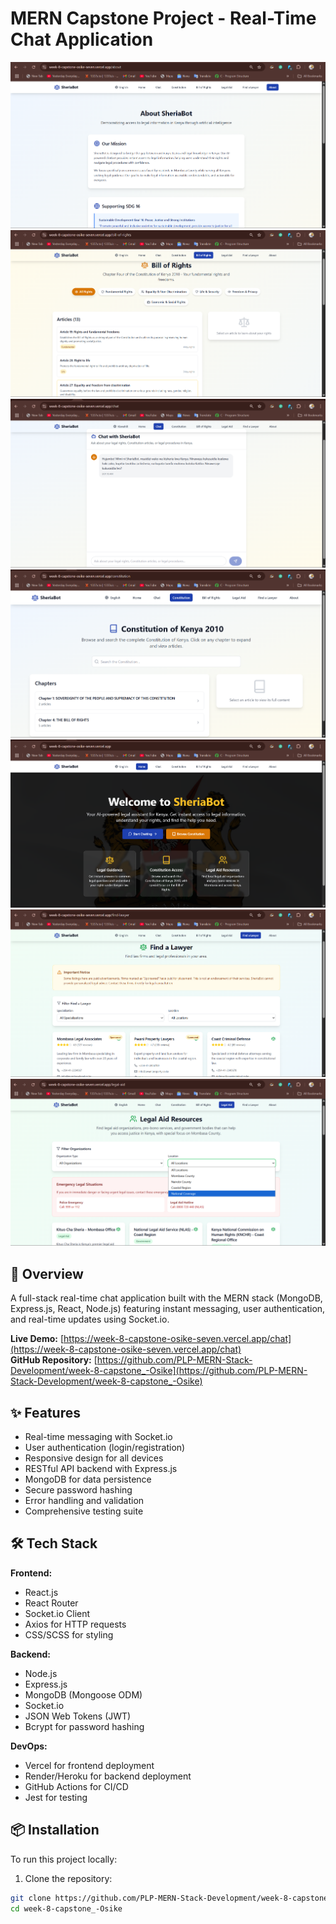 # MERN Capstone Project - Real-Time Chat Application

![About section](project%20assets/about.png) 
![Bill of Rights](<project assets/bill of rights.png>)
![Chat-bot](<project assets/chat.png>)
![Constituion](<project assets/constituion.png>)
![Home page](<project assets/home.png>)
![Lawyer ](<project assets/lawyer.png>)
![Legal Aid](<project assets/legal aid.png>)

## 🚀 Overview
A full-stack real-time chat application built with the MERN stack (MongoDB, Express.js, React, Node.js) featuring instant messaging, user authentication, and real-time updates using Socket.io.

**Live Demo:** [https://week-8-capstone-osike-seven.vercel.app/chat](https://week-8-capstone-osike-seven.vercel.app/chat)  
**GitHub Repository:** [https://github.com/PLP-MERN-Stack-Development/week-8-capstone_-Osike](https://github.com/PLP-MERN-Stack-Development/week-8-capstone_-Osike)

## ✨ Features
- Real-time messaging with Socket.io
- User authentication (login/registration)
- Responsive design for all devices
- RESTful API backend with Express.js
- MongoDB for data persistence
- Secure password hashing
- Error handling and validation
- Comprehensive testing suite

## 🛠️ Tech Stack
**Frontend:**
- React.js
- React Router
- Socket.io Client
- Axios for HTTP requests
- CSS/SCSS for styling

**Backend:**
- Node.js
- Express.js
- MongoDB (Mongoose ODM)
- Socket.io
- JSON Web Tokens (JWT)
- Bcrypt for password hashing

**DevOps:**
- Vercel for frontend deployment
- Render/Heroku for backend deployment
- GitHub Actions for CI/CD
- Jest for testing

## 📦 Installation
To run this project locally:

1. Clone the repository:
```bash
git clone https://github.com/PLP-MERN-Stack-Development/week-8-capstone_-Osike.git
cd week-8-capstone_-Osike

